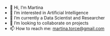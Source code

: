 - 👋 Hi, I’m Martina
- 👀 I’m interested in Artificial Intelligence
- 🌱 I’m currently a Data Scientist and Researcher
- 💞️ I’m looking to collaborate on projects
- 📫 How to reach me: martina.torce@gmail.com
